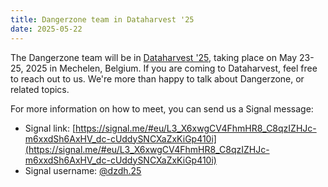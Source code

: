 ```yaml
---
title: Dangerzone team in Dataharvest '25
date: 2025-05-22
---
```


The Dangerzone team will be in [Dataharvest '25](https://dataharvest.eu), taking
place on May 23-25, 2025 in Mechelen, Belgium. If you are coming to Dataharvest,
feel free to reach out to us. We're more than happy to talk about Dangerzone, or
related topics.

For more information on how to meet, you can send us a Signal message:

* Signal link:
  [https://signal.me/#eu/L3_X6xwgCV4FhmHR8_C8qzIZHJc-m6xxdSh6AxHV_dc-cUddySNCXaZxKiGp410i](https://signal.me/#eu/L3_X6xwgCV4FhmHR8_C8qzIZHJc-m6xxdSh6AxHV_dc-cUddySNCXaZxKiGp410i)
* Signal username:
  [@dzdh.25](https://signal.me/#eu/L3_X6xwgCV4FhmHR8_C8qzIZHJc-m6xxdSh6AxHV_dc-cUddySNCXaZxKiGp410i)
